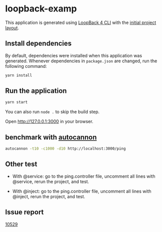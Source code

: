 # loopback-examp

This application is generated using [LoopBack 4 CLI](https://loopback.io/doc/en/lb4/Command-line-interface.html) with the
[initial project layout](https://loopback.io/doc/en/lb4/Loopback-application-layout.html).

## Install dependencies

By default, dependencies were installed when this application was generated.
Whenever dependencies in `package.json` are changed, run the following command:

```sh
yarn install
```

## Run the application

```sh
yarn start
```

You can also run `node .` to skip the build step.

Open http://127.0.0.1:3000 in your browser.

## benchmark with [autocannon](https://www.npmjs.com/package/autocannon)

```sh
autocannon -t10 -c1000 -d10 http://localhost:3000/ping
```

## Other test

- With @service: go to the ping.controller file, uncomment all lines with @service, rerun the project, and test.

- With @inject: go to the ping.controller file, uncomment all lines with @inject, rerun the project, and test.

## Issue report

[10529](https://github.com/loopbackio/loopback-next/issues/10529)

